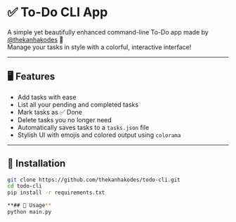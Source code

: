# ✅ To-Do CLI App

A simple yet beautifully enhanced command-line To-Do app made by [@thekanhakodes](https://github.com/thekanhakodes) 💙  
Manage your tasks in style with a colorful, interactive interface!

---

## 🖥 Features
- Add tasks with ease
- List all your pending and completed tasks
- Mark tasks as ✅ Done
- Delete tasks you no longer need
- Automatically saves tasks to a `tasks.json` file
- Stylish UI with emojis and colored output using `colorama`

---

## 🔧 Installation

```bash
git clone https://github.com/thekanhakodes/todo-cli.git
cd todo-cli
pip install -r requirements.txt

**## 🚀 Usage**
python main.py
